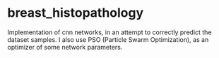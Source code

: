 # breast_histopathology
Implementation of cnn networks, in an attempt to correctly predict the dataset samples. I also use PSO (Particle Swarm Optimization), as an optimizer of some network parameters.
